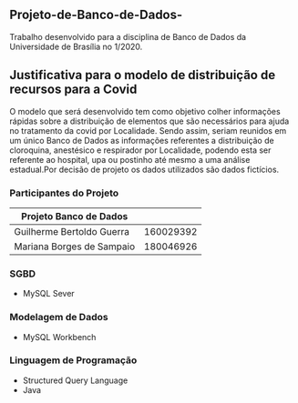 ## Projeto-de-Banco-de-Dados-

Trabalho desenvolvido para a disciplina de Banco de Dados da Universidade de Brasília no 1/2020.

## Justificativa para o modelo de  distribuição de recursos para a Covid

O modelo que será desenvolvido tem como objetivo colher informações rápidas sobre a distribuição de elementos que são necessários para ajuda no tratamento da covid por Localidade. Sendo assim, seriam reunidos em um único Banco de Dados as informações referentes a distribuição de cloroquina, anestésico e  respirador por Localidade, podendo esta ser referente ao hospital, upa ou postinho até mesmo a uma análise estadual.Por decisão de projeto os dados utilizados são dados fictícios. 

### Participantes do Projeto 

|Projeto Banco de Dados|  |
|--|--|
| Guilherme Bertoldo Guerra|  160029392 |
| Mariana Borges de Sampaio|  180046926 |


### SGBD 

- MySQL Sever 
### Modelagem de Dados

- MySQL Workbench
### Linguagem de Programação

- Structured Query Language
- Java 

